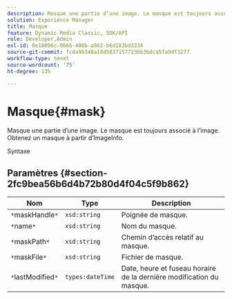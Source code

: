 ```yaml
---
description: Masque une partie d’une image. Le masque est toujours associé à l’image. Obtenez un masque à partir d’ImageInfo.
solution: Experience Manager
title: Masque
feature: Dynamic Media Classic, SDK/API
role: Developer,Admin
exl-id: 0e18096c-0666-400b-a562-b6d183bd3334
source-git-commit: fcda99340a18d5037157723bb3bdca5fa9df3277
workflow-type: tm+mt
source-wordcount: '75'
ht-degree: 13%

---
```


# Masque{#mask}

Masque une partie d’une image. Le masque est toujours associé à l’image. Obtenez un masque à partir d’ImageInfo.

Syntaxe

## Paramètres {#section-2fc9bea56b6d4b72b80d4f04c5f9b862}

| Nom | Type | Description |
|---|---|---|
| `*`maskHandle`*` | `xsd:string` | Poignée de masque. |
| `*`name`*` | `xsd:string` | Nom du masque. |
| `*`maskPath`*` | `xsd:string` | Chemin d’accès relatif au masque. |
| `*`maskFile`*` | `xsd:string` | Fichier de masque. |
| `*`lastModified`*` | `types:dateTime` | Date, heure et fuseau horaire de la dernière modification du masque. |
